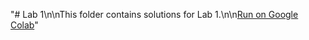 "# Lab 1\n\nThis folder contains solutions for Lab 1.\n\n[Run on Google Colab](https://colab.research.google.com/drive/1Q0JFUI6yM1ouSdsc6MGaA0FouB4Zn5hO?usp=sharing)" 
